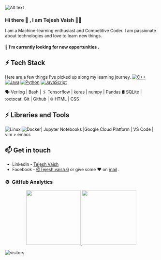 ![Alt text](Tejesh_vaish.gif) 
### Hi there 👋 , I am Tejesh Vaish 👨‍💻

<!--
**tejeshvaish/tejeshvaish** is a ✨ _special_ ✨ repository because its `README.md` (this file) appears on your GitHub profile.

Here are some ideas to get you started:

- 🔭 I’m currently working on ...
- 🌱 I’m currently learning ...
- 👯 I’m looking to collaborate on ...
- 🤔 I’m looking for help with ...
- 💬 Ask me about ...
- 📫 How to reach me: ...
- 😄 Pronouns: ...
- ⚡ Fun fact: ...
-->
 

I am a Machine-learning enthusiast and Competitive Coder. I am passionate about technologies and love to learn new things.

#### 🔭 I’m currently looking for new opportunities .


## ⚡ Tech Stack

Here are a few things I've picked up along my learning journey.
[![C++](https://img.shields.io/badge/-C++-000?&logo=c%2b%2b&logoColor=00599C)](https://github.com/tejeshvaish?tab=repositories&q=&type=&language=c++)
[![Java](https://img.shields.io/badge/-Java-000?&logo=Java&logoColor=007396)](https://github.com/tejeshvaish?tab=repositories&q=&type=&language=java)
[![Python](https://img.shields.io/badge/-Python-000?&logo=python)](https://github.com/tejeshvaish?tab=repositories&q=&type=&language=python)
[![JavaScript](https://img.shields.io/badge/-JavaScript-000?&logo=JavaScript&logoColor=ddc508)](https://github.com/tejeshvaish?tab=repositories&q=&type=&language=javascript)

🗣  Verilog  | Bash | 🖇️ Tensorflow | keras | numpy | Pandas 🛢️  SQLite | :octocat: Git | Github | 🌐 HTML | CSS

## ⚡ Libraries and Tools
![Linux](https://img.shields.io/badge/-Linux-000?&logo=Linux&logoColor=FCC624)
![Docker](https://img.shields.io/badge/-Docker-000?&logo=Docker)| Jupyter Notebooks |Google Cloud Platform | VS Code | vim > emacs

## 📫 Get in touch
- LinkedIn - [Tejesh Vaish](https://www.linkedin.com/in/tejesh-vaish-381bab187/)
- Facebook - [@Tejesh.vaish.6](https://www.facebook.com/Tejesh.vaish6)
or give some ♥ on [mail](mailto:tvaish96@gmail.com) .

### ⚙️ &nbsp;GitHub Analytics

<p align="center">
<a href="https://github.com/tejeshvaish">
  <img height="180em" src="https://github-readme-stats-eight-theta.vercel.app/api?username=tejeshvaish&show_icons=true&theme=algolia&include_all_commits=true&count_private=true"/>
  <img height="180em" src="https://github-readme-stats-eight-theta.vercel.app/api/top-langs/?username=tejeshvaish&layout=compact&langs_count=8&theme=algolia"/>
</a>
</p>

![visitors](https://visitor-badge.glitch.me/badge?page_id=tejeshvaish/tejeshvaish)
